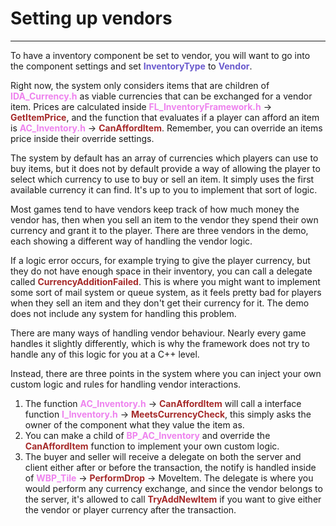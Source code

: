 # Setting up vendors

---
To have a inventory component be set to vendor, you will want to go into the component settings and set <span style="color:slateblue">**InventoryType**</span> to <span style="color:slateblue">**Vendor**</span>.

Right now, the system only considers items that are children of <span style="color:violet">**IDA_Currency.h**</span> as viable currencies that can be exchanged for a vendor item.
Prices are calculated inside <span style="color:violet">**FL_InventoryFramework.h**</span> -> <span style="color:brown">**GetItemPrice**</span>, and the function that evaluates if a player can afford an item is <span style="color:violet">**AC_Inventory.h**</span> -> <span style="color:brown">**CanAffordItem**</span>. Remember, you can override an items price inside their override settings.

The system by default has an array of currencies which players can use to buy items, but it does not by default provide a way of allowing the player to select which currency to use to buy or sell an item. It simply uses the first available currency it can find. It's up to you to implement that sort of logic.

Most games tend to have vendors keep track of how much money the vendor has, then when you sell an item to the vendor they spend their own currency and grant it to the player. There are three vendors in the demo, each showing a different way of handling the vendor logic.

If a logic error occurs, for example trying to give the player currency, but they do not have enough space in their inventory, you can call a delegate called <span style="color:brown">**CurrencyAdditionFailed**</span>. This is where you might want to implement some sort of mail system or queue system, as it feels pretty bad for players when they sell an item and they don't get their currency for it. The demo does not include any system for handling this problem.

There are many ways of handling vendor behaviour. Nearly every game handles it slightly differently, which is why the framework does not try to handle any of this logic for you at a C++ level.

Instead, there are three points in the system where you can inject your own custom logic and rules for handling vendor interactions.
1. The function <span style="color:violet">**AC_Inventory.h**</span> -> <span style="color:brown">**CanAffordItem**</span> will call a interface function <span style="color:violet">**I_Inventory.h**</span> -> <span style="color:brown">**MeetsCurrencyCheck**</span>, this simply asks the owner  of the component what they value the item as.
2. You can make a child of <span style="color:violet">**BP_AC_Inventory**</span> and override the <span style="color:brown">**CanAffordItem**</span> function to implement your own custom logic.
3. The buyer and seller will receive a delegate on both the server and client either after or before the transaction, the notify is handled inside of <span style="color:violet">**WBP_Tile**</span> -> <span style="color:brown">**PerformDrop**</span> -> MoveItem. The delegate is where you would perform any currency exchange, and since the vendor belongs to the server, it's allowed to call <span style="color:brown">**TryAddNewItem**</span> if you want to give either the vendor or player currency after the transaction.

